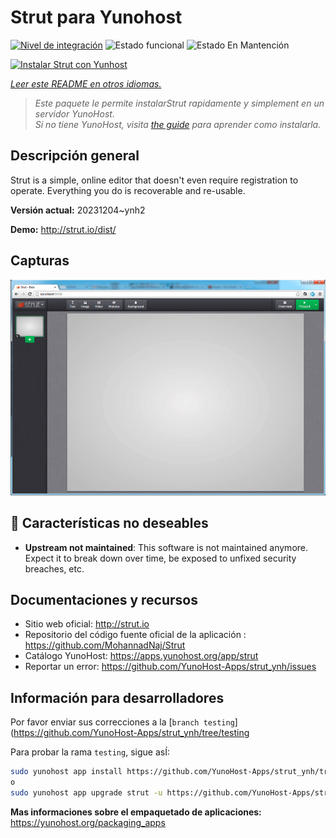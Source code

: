 <!--
Este archivo README esta generado automaticamente<https://github.com/YunoHost/apps/tree/master/tools/readme_generator>
No se debe editar a mano.
-->

# Strut para Yunohost

[![Nivel de integración](https://dash.yunohost.org/integration/strut.svg)](https://ci-apps.yunohost.org/ci/apps/strut/) ![Estado funcional](https://ci-apps.yunohost.org/ci/badges/strut.status.svg) ![Estado En Mantención](https://ci-apps.yunohost.org/ci/badges/strut.maintain.svg)

[![Instalar Strut con Yunhost](https://install-app.yunohost.org/install-with-yunohost.svg)](https://install-app.yunohost.org/?app=strut)

*[Leer este README en otros idiomas.](./ALL_README.md)*

> *Este paquete le permite instalarStrut rapidamente y simplement en un servidor YunoHost.*  
> *Si no tiene YunoHost, visita [the guide](https://yunohost.org/install) para aprender como instalarla.*

## Descripción general

Strut is a simple, online editor that doesn't even require registration to operate. Everything you do is recoverable and re-usable.

**Versión actual:** 20231204~ynh2

**Demo:** <http://strut.io/dist/>

## Capturas

![Captura de Strut](./doc/screenshots/screenshot.gif)

## :red_circle: Características no deseables

- **Upstream not maintained**: This software is not maintained anymore. Expect it to break down over time, be exposed to unfixed security breaches, etc.

## Documentaciones y recursos

- Sitio web oficial: <http://strut.io>
- Repositorio del código fuente oficial de la aplicación : <https://github.com/MohannadNaj/Strut>
- Catálogo YunoHost: <https://apps.yunohost.org/app/strut>
- Reportar un error: <https://github.com/YunoHost-Apps/strut_ynh/issues>

## Información para desarrolladores

Por favor enviar sus correcciones a la [`branch testing`](https://github.com/YunoHost-Apps/strut_ynh/tree/testing

Para probar la rama `testing`, sigue asÍ:

```bash
sudo yunohost app install https://github.com/YunoHost-Apps/strut_ynh/tree/testing --debug
o
sudo yunohost app upgrade strut -u https://github.com/YunoHost-Apps/strut_ynh/tree/testing --debug
```

**Mas informaciones sobre el empaquetado de aplicaciones:** <https://yunohost.org/packaging_apps>
